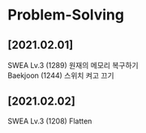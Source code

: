 # Problem-Solving<br>
## [2021.02.01]
SWEA Lv.3 (1289) 원재의 메모리 복구하기<br>
Baekjoon (1244) 스위치 켜고 끄기
## [2021.02.02]
SWEA Lv.3 (1208) Flatten<br>
